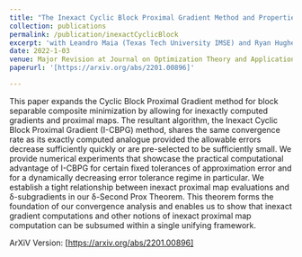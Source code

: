 ```yaml
---
title: "The Inexact Cyclic Block Proximal Gradient Method and Properties of Inexact Proximal Maps"
collection: publications
permalink: /publication/inexactCyclicBlock
excerpt: 'with Leandro Maia (Texas Tech University IMSE) and Ryan Hughes (Addx Corporation)'
date: 2022-1-03
venue: Major Revision at Journal on Optimization Theory and Applications
paperurl: '[https://arxiv.org/abs/2201.00896]'

---
```


This paper expands the Cyclic Block Proximal Gradient method for block separable composite minimization by allowing for inexactly computed gradients and proximal maps. The resultant algorithm, the Inexact Cyclic Block Proximal Gradient (I-CBPG) method, shares the same convergence rate as its exactly computed analogue provided the allowable errors decrease sufficiently quickly or are pre-selected to be sufficiently small. We provide numerical experiments that showcase the practical computational advantage of I-CBPG for certain fixed tolerances of approximation error and for a dynamically decreasing error tolerance regime in particular. We establish a tight relationship between inexact proximal map evaluations and δ-subgradients in our δ-Second Prox Theorem. This theorem forms the foundation of our convergence analysis and enables us to show that inexact gradient computations and other notions of inexact proximal map computation can be subsumed within a single unifying framework.

ArXiV Version: [https://arxiv.org/abs/2201.00896]
